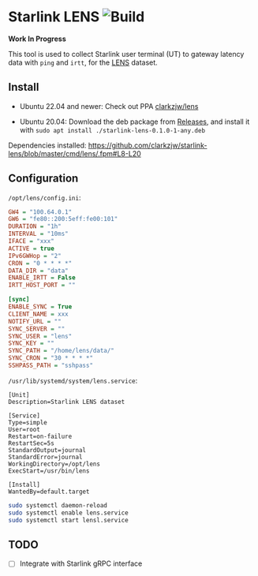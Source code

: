 # Starlink LENS ![Build](https://github.com/clarkzjw/starlink-lens/actions/workflows/build.yaml/badge.svg)

**Work In Progress**

This tool is used to collect Starlink user terminal (UT) to gateway latency data with `ping` and `irtt`, for the [LENS](https://github.com/clarkzjw/LENS) dataset.

## Install

* Ubuntu 22.04 and newer: Check out PPA [clarkzjw/lens](https://launchpad.net/~clarkzjw/+archive/ubuntu/lens)

* Ubuntu 20.04: Download the deb package from [Releases](https://github.com/clarkzjw/starlink-lens/releases), and install it with `sudo apt install ./starlink-lens-0.1.0-1-any.deb`

Dependencies installed: https://github.com/clarkzjw/starlink-lens/blob/master/cmd/lens/.fpm#L8-L20

## Configuration

`/opt/lens/config.ini`:

```ini
GW4 = "100.64.0.1"
GW6 = "fe80::200:5eff:fe00:101"
DURATION = "1h"
INTERVAL = "10ms"
IFACE = "xxx"
ACTIVE = true
IPv6GWHop = "2"
CRON = "0 * * * *"
DATA_DIR = "data"
ENABLE_IRTT = False
IRTT_HOST_PORT = ""

[sync]
ENABLE_SYNC = True
CLIENT_NAME = xxx
NOTIFY_URL = ""
SYNC_SERVER = ""
SYNC_USER = "lens"
SYNC_KEY = ""
SYNC_PATH = "/home/lens/data/"
SYNC_CRON = "30 * * * *"
SSHPASS_PATH = "sshpass"
```

`/usr/lib/systemd/system/lens.service`:

```
[Unit]
Description=Starlink LENS dataset

[Service]
Type=simple
User=root
Restart=on-failure
RestartSec=5s
StandardOutput=journal
StandardError=journal
WorkingDirectory=/opt/lens
ExecStart=/usr/bin/lens

[Install]
WantedBy=default.target
```

```bash
sudo systemctl daemon-reload
sudo systemctl enable lens.service
sudo systemctl start lensl.service
```

## TODO

- [ ] Integrate with Starlink gRPC interface
